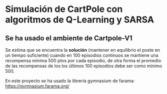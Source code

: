 # Simulación de CartPole con algoritmos de Q-Learning y SARSA
## Se ha usado el ambiente de Cartpole-V1
Se estima que se encuentra la **solución** (mantener en equilibrio el poste en un tiempo suficiente) cuando en 100 episodios continuos se mantiene una recompensa mínima 500 ptos por cada episodio, de otra forma el promedio de las recompensas de los los últimos 100 episodios debe ser como mínimo 500.

En este proyecto se ha usado la librería gymnasium de farama: https://gymnasium.farama.org/
